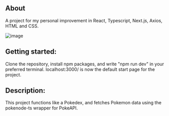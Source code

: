 ## About

A project for my personal improvement in React, Typescript, Next.js, Axios, HTML and CSS.

![image](https://github.com/aare-mikael/Pokedex-pokenode-ts/assets/69363091/59f1e628-fb5d-4623-9e5f-ad2f34e2c6d4)


## Getting started:

Clone the repository, install npm packages, and write "npm run dev" in your preferred terminal. 
localhost:3000/ is now the default start page for the project.

## Description:

This project functions like a Pokedex, and fetches Pokemon data using the pokenode-ts wrapper for PokeAPI.
